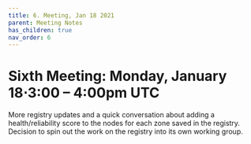 ```yaml
---
title: 6. Meeting, Jan 18 2021
parent: Meeting Notes
has_children: true
nav_order: 6
---
```


# **Sixth Meeting: Monday, January 18⋅3:00 – 4:00pm UTC**

More registry updates and a quick conversation about adding a health/reliability score to the nodes for each zone saved in the registry.
Decision to spin out the work on the registry into its own working group.